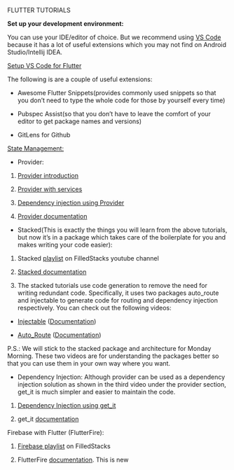 FLUTTER TUTORIALS

**Set up your development environment:**

You can use your IDE/editor of choice. But we recommend using [VS Code](https://code.visualstudio.com/) because it has a lot of useful extensions which you may not find on Android Studio/Intellij IDEA. 

[Setup VS Code for Flutter](https://flutter.dev/docs/get-started/editor?tab=vscode)

The following is are a couple of useful extensions:

* Awesome Flutter Snippets(provides commonly used snippets so that you don’t need to type the whole code for those by yourself every time)

* Pubspec Assist(so that you don’t have to leave the comfort of your editor to get package names and versions)

* GitLens for Github  

[State Management:](https://flutter.dev/docs/development/data-and-backend/state-mgmt)

* Provider:

1. [Provider introduction](https://www.youtube.com/watch?v=kDEflMYTFlk) 

2. [Provider with services](https://www.youtube.com/watch?v=dnW0NunWBTM)

3. [Dependency injection using Provider](https://www.youtube.com/watch?v=VgrK_LlQRJ4)

4. [Provider documentation](https://pub.dev/packages/provider)

* Stacked(This is exactly the things you will learn from the above tutorials, but now it’s in a package which takes care of the boilerplate for you and makes writing your code easier):

1. Stacked [playlist](https://www.youtube.com/playlist?list=PLdTodMosi-BwM4XkagNwe4KADOMWQS5X-) on FilledStacks youtube channel

2. [Stacked documentation](https://pub.dev/packages/stacked)

3. The stacked tutorials use code generation to remove the need for writing redundant code. Specifically, it uses two packages auto_route and injectable to generate code for routing and dependency injection respectively. You can check out the following videos:

* [Injectable](https://www.youtube.com/watch?v=KNcP8z0hWqs) ([Documentation](https://pub.dev/packages/injectable))

* [Auto_Route](https://www.youtube.com/watch?v=iVpVBmDhpJY) ([Documentation](https://pub.dev/packages/auto_route))

P.S.: We will stick to the stacked package and architecture for Monday Morning. These two videos are for understanding the packages better so that you can use them in your own way where you want. 

* Dependency Injection: Although provider can be used as a dependency injection solution as shown in the third video under the provider section, get_it is much simpler and easier to maintain the code.

1. [Dependency Injection using get_it](https://www.youtube.com/watch?v=vBT-FhgMaWM)

2. get_it  [documentation](https://pub.dev/packages/get_it)

Firebase with Flutter (FlutterFire):

1. [Firebase playlist](https://www.youtube.com/watch?v=tKET5s_Vu-c&list=PLdTodMosi-Bzj6RIC2wGIkAxKtXPxDtca) on FilledStacks

2. FlutterFire [documentation](https://firebase.flutter.dev). This is new

 

